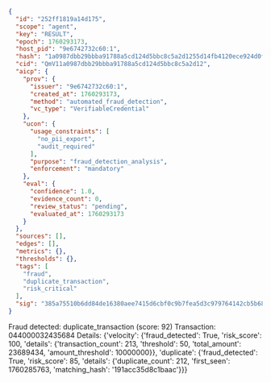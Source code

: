 ```json
{
  "id": "252ff1819a14d175",
  "scope": "agent",
  "key": "RESULT",
  "epoch": 1760293173,
  "host_pid": "9e6742732c60:1",
  "hash": "1a0987dbb29bbba91788a5cd124d5bbc8c5a2d1255d14fb4120ece924d0ff7cb",
  "cid": "QmV11a0987dbb29bbba91788a5cd124d5bbc8c5a2d12",
  "aicp": {
    "prov": {
      "issuer": "9e6742732c60:1",
      "created_at": 1760293173,
      "method": "automated_fraud_detection",
      "vc_type": "VerifiableCredential"
    },
    "ucon": {
      "usage_constraints": [
        "no_pii_export",
        "audit_required"
      ],
      "purpose": "fraud_detection_analysis",
      "enforcement": "mandatory"
    },
    "eval": {
      "confidence": 1.0,
      "evidence_count": 0,
      "review_status": "pending",
      "evaluated_at": 1760293173
    }
  },
  "sources": [],
  "edges": [],
  "metrics": {},
  "thresholds": {},
  "tags": [
    "fraud",
    "duplicate_transaction",
    "risk_critical"
  ],
  "sig": "385a75510b6dd84de16380aee7415d6cbf0c9b7fea5d3c979764142cb5b68ca3"
}
```

Fraud detected: duplicate_transaction (score: 92)
Transaction: 044000032435684
Details: {'velocity': {'fraud_detected': True, 'risk_score': 100, 'details': {'transaction_count': 213, 'threshold': 50, 'total_amount': 23689434, 'amount_threshold': 10000000}}, 'duplicate': {'fraud_detected': True, 'risk_score': 85, 'details': {'duplicate_count': 212, 'first_seen': 1760285763, 'matching_hash': '191acc35d8c1baac'}}}